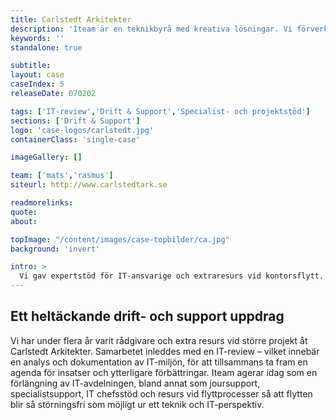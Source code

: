 ```yaml
---
title: Carlstedt Arkitekter
description: 'Iteam är en teknikbyrå med kreativa lösningar. Vi förverkligar dina idéer.'
keywords: ''
standalone: true

subtitle:
layout: case
caseIndex: 5
releaseDate: 070202

tags: ['IT-review','Drift & Support','Specialist- och projektstöd']
sections: ['Drift & Support']
logo: 'case-logos/carlstedt.jpg'
containerClass: 'single-case'

imageGallery: []

team: ['mats','rasmus']
siteurl: http://www.carlstedtark.se

readmorelinks:
quote:
about:

topImage: "/content/images/case-topbilder/ca.jpg"
background: 'invert'

intro: >
  Vi gav expertstöd för IT-ansvarige och extraresurs vid kontorsflytt.
---
```


## Ett heltäckande drift- och support uppdrag

Vi har under flera år varit rådgivare och extra resurs vid större projekt åt Carlstedt Arkitekter. Samarbetet inleddes med en IT-review – vilket innebär en analys och dokumentation av IT-miljön, för att tillsammans ta fram en agenda för insatser och ytterligare förbättringar. Iteam agerar idag som en förlängning av IT-avdelningen, bland annat som joursupport, specialistsupport, IT chefsstöd och resurs vid flyttprocesser så att flytten blir så störningsfri som möjligt ur ett teknik och IT-perspektiv.
